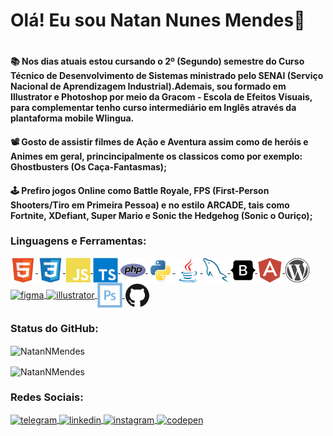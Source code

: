 <!--SOBRE MIM-->
<h1 align="left">Olá! Eu sou Natan Nunes Mendes👋<h1>
<h4 align="left">📚 Nos dias atuais estou cursando o 2º (Segundo) semestre do Curso Técnico de Desenvolvimento de Sistemas ministrado pelo SENAI (Serviço Nacional de Aprendizagem Industrial).Ademais, sou formado em Illustrator e Photoshop por meio da Gracom - Escola de Efeitos Visuais, para complementar tenho curso intermediário em Inglês através da plantaforma mobile Wlingua.</h4>
<h4 align="left">📽️ Gosto de assistir filmes de Ação e Aventura assim como de heróis e Animes em geral, princincipalmente os classicos como por exemplo: Ghostbusters (Os Caça-Fantasmas);</h4>
<h4 align="left">🕹️ Prefiro jogos Online como Battle Royale, FPS (First-Person Shooters/Tiro em Primeira Pessoa) e no estilo ARCADE, tais como Fortnite, XDefiant, Super Mario e Sonic the Hedgehog (Sonic o Ouriço);</h4>
<!--LINGUAGENS E FERRAMENTAS-->
<h3 align="left">Linguagens e Ferramentas:</h3>
<div style="display:inline_block">
  <!--HTML-->
  <a href="https://www.w3schools.com/html/" tar rget="_blank" rel="noreferrer">
    <img align="center" height="40" width="40" alt="html-icon" src="https://raw.githubusercontent.com/devicons/devicon/master/icons/html5/html5-original.svg">
  </a>
  <!--CSS-->
  <a href="https://www.w3schools.com/css/" target="_blank" rel="noreferrer">
    <img align="center" height="40" width="40" alt="css-icon" src="https://raw.githubusercontent.com/devicons/devicon/master/icons/css3/css3-original.svg">
  </a>
  <!--JAVASCRIPT-->
  <a href="https://developer.mozilla.org/en-US/docs/Web/JavaScript" target="_blank" rel="noreferrer">
     <img align="center" height="40" width="40" alt="js-icon"  src="https://raw.githubusercontent.com/devicons/devicon/master/icons/javascript/javascript-plain.svg">
  </a>
  <!--TYPESCRIPT-->
  <a href="https://www.typescriptlang.org/" target="_blank" rel="noreferrer">
    <img align="center" height="40" width="40" alt="typescript" src="https://raw.githubusercontent.com/devicons/devicon/master/icons/typescript/typescript-original.svg"/>
  </a>
  <!--PHP-->
  <a href="https://www.php.net" target="_blank" rel="noreferrer">
    <img align="center" height="40" width="40" alt="php-icon" src="https://raw.githubusercontent.com/devicons/devicon/master/icons/php/php-original.svg">
  </a>
  <!--PYTHON-->
  <a href="https://www.python.org/" target="_blank" rel="noreferrer">
    <img align="center" height="40" width="40" alt="python-icon" src="https://raw.githubusercontent.com/devicons/devicon/master/icons/python/python-original.svg">
  </a>
  <!--JAVA-->
  <a href="https://www.java.com/" target="_blank" rel="noreferrer">
    <img align="center" height="40" width="40" alt="java-icon" src="https://raw.githubusercontent.com/devicons/devicon/master/icons/java/java-original.svg">
  </a>
  <!--MYSQL-->
  <a href="https://www.mysql.com/" target="_blank" rel="noreferrer">
     <img align="center" height="40" width="40" alt="mysql-icon" src="https://raw.githubusercontent.com/devicons/devicon/master/icons/mysql/mysql-original.svg">
  </a>
  <!--BOOTSTRAP-->
  <a href="https://getbootstrap.com/" target="_blank" rel="noreferrer">
    <img align="center" height="40" width="40" alt="bootstrap-icon" src="https://raw.githubusercontent.com/devicons/devicon/master/icons/bootstrap/bootstrap-plain.svg">
  </a>
  <!--ANGULARJS-->
  <a href="https://www.angularjs.org/" target="_blank" rel="noreferrer">
     <img align="center" height="40" width="40" alt="angular-icon" src="https://raw.githubusercontent.com/devicons/devicon/master/icons/angularjs/angularjs-plain.svg">
  </a>
  <!--WORDPRESS-->
  <a href="https://www.wordpress.com/" target="_blank" rel="noreferrer">
    <img align="center" height="40" width="40" alt="wordpress-icon" src="https://raw.githubusercontent.com/devicons/devicon/master/icons/wordpress/wordpress-plain.svg">
  </a>
  <!--FIGMA-->
  <a href="https://www.figma.com/" target="_blank" rel="noreferrer">
    <img align="center" height="40" width="40" alt="figma" src="https://www.vectorlogo.zone/logos/figma/figma-icon.svg"/>
  </a>
  <!--ILLUSTRATOR-->
  <a href="https://www.adobe.com/in/products/illustrator.html" target="_blank" rel="noreferrer">
    <img align="center" height="40" width="40" alt="illustrator" src="https://www.vectorlogo.zone/logos/adobe_illustrator/adobe_illustrator-icon.svg"/>
  </a>
 <!--PHOTOSHOP-->
 <a href="https://www.photoshop.com/en" target="_blank" rel="noreferrer">
   <img align="center" height="40" width="40"  alt="photoshop" src="https://raw.githubusercontent.com/devicons/devicon/master/icons/photoshop/photoshop-line.svg"/>
 </a>
 <!--GITHUB-->
 <a href="https://www.github.com/" target="_blank" rel="noreferrer">
   <img align="center" height="40" width="40" alt="github-icon" src="https://raw.githubusercontent.com/devicons/devicon/master/icons/github/github-original.svg">
 </a>
</div>
<!--DADOS DO GITHUB-->
<h3 align="left">Status do GitHub:</h3>
<div>
  <p>
    <img align="center" width="480em" alt="NatanNMendes" src="https://github-readme-streak-stats.herokuapp.com/?user=NatanNMendes&theme=panda"/>
  </p>
   <!--LINGUAGENS E FERRAMENTAS MAIS UTILIZADAS-->
  <p>
    <img align="center" width="480" alt="NatanNMendes"src="https://github-readme-stats.vercel.app/api/top-langs?username=NatanNMendes&show_icons=true&locale=en&layout=compact&theme=panda"/>
  </p>
</div>
<!--REDES SOCIAIS-->
<h3 align="left">Redes Sociais:</h3>
<div align="left" style="display:inline_block">
  <!--TELEGRAM-->
  <a href="https://t.me/NatanNMendes" target="blank">
    <img align="center" alt="telegram" src="https://img.shields.io/badge/Telegram-2CA5E0?style=for-the-badge&logo=telegram&logoColor=white" />
  </a>
  <!--LINKEDIN-->
  <a href="https://www.linkedin.com/in/natan-nunes-mendes-desenvolvedorweb/" target="blank">
    <img align="center" alt="linkedin" src="https://img.shields.io/badge/LinkedIn-0077B5?style=for-the-badge&logo=linkedin&logoColor=white" />
  </a>
  <!--INSTAGRAM-->
  <a href="https://www.instagram.com/invites/contact/?i=i2bcr6zbys7g&utm_content=5atp2hv" target="blank">
    <img align="center" alt="instagram" src="https://img.shields.io/badge/Instagram-E4405F?style=for-the-badge&logo=instagram&logoColor=white" />
  </a>
  <!--CODEPEN-->
  <a href="https://codepen.io/Natan_NUN3S" target="blank">
    <img align="center" alt="codepen" src="https://img.shields.io/badge/Codepen-000000?style=for-the-badge&logo=codepen&logoColor=white"/>
  </a>

 </div>
  

